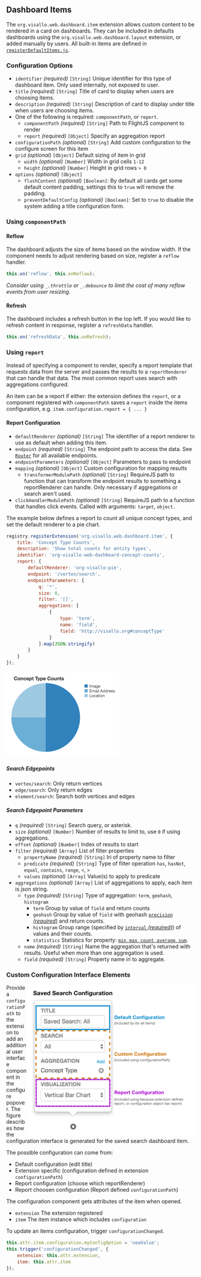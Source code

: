 ## Dashboard Items

The `org.visallo.web.dashboard.item` extension allows custom content to be rendered in a card on dashboards. They can be included in defaults dashboards using the `org.visallo.web.dashboard.layout` extension, or added manually by users. All built-in items are defined in [`registerDefaultItems.js`](https://github.com/v5analytics/visallo/blob/master/web/war/src/main/webapp/js/dashboard/registerDefaultItems.js).

### Configuration Options

* `identifier` _(required)_ `[String]` Unique identifier for this type of dashboard item. Only used internally, not exposed to user.
* `title` _(required)_ `[String]` Title of card to display when users are choosing items.
* `description` _(required)_ `[String]` Description of card to display under title when users are choosing items.
* One of the following is required: `componentPath`, or `report`.
    * `componentPath` _(required)_ `[String]` Path to FlightJS component to render
    * `report` _(required)_ `[Object]` Specify an aggregation report 
* `configurationPath` _(optional)_ `[String]` Add custom configuration to the configure screen for this item
* `grid` _(optional)_ `[Object]` Default sizing of item in grid
    * `width` _(optional)_ `[Number]` Width in grid cells `1-12`
    * `height` _(optional)_ `[Number]` Height in grid rows `> 0`
* `options` _(optional)_ `[Object]`
    * `flushContent` _(optional)_ `[Boolean]`: By default all cards get some default content padding, settings this to `true` will remove the padding.
    * `preventDefaultConfig` _(optional)_ `[Boolean]`: Set to `true` to disable the system adding a title configuration form.

### Using `componentPath`

#### Reflow

The dashboard adjusts the size of items based on the window width. If the component needs to adjust rendering based on size, register a `reflow` handler.

```js
this.on('reflow', this.onReflow);
```

*Consider using `_.throttle` or `_.debounce` to limit the cost of many reflow events from user resizing.*

#### Refresh

The dashboard includes a refresh button in the top left. If you would like to refresh content in response, register a `refreshData` handler.

```js
this.on('refreshData', this.onRefresh);
```

### Using `report`

Instead of specifying a component to render, specify a report template that requests data from the server and passes the results to a `reportRenderer` that can handle that data. The most common report uses search with aggregations configured.

An item can be a report if either: the extension defines the `report`, or a component registered with `componentPath` saves a `report` inside the items configuration, e.g. `item.configuration.report = { ... }`

#### Report Configuration

* `defaultRenderer` _(optional)_ `[String]` The identifier of a report renderer to use as default when adding this item.
* `endpoint` _(required)_ `[String]` The endpoint path to access the data. See [`Router`](https://github.com/v5analytics/visallo/blob/master/web/web-base/src/main/java/org/visallo/web/Router.java) for all available endpoints.
* `endpointParameters` _(optional)_ `[Object]` Parameters to pass to endpoint
* `mapping` _(optional)_ `[Object]` Custom configuration for mapping results
    * `transformerModulePath` _(optional)_ `[String]` RequireJS path to function that can transform the endpoint results to something a reportRenderer can handle. Only necessary if aggregations or search aren't used.
* `clickHandlerModulePath` _(optional)_ `[String]` RequireJS path to a function that handles click events. Called with arguments: `target`, `object.`

The example below defines a report to count all unique concept types, and set the default renderer to a pie chart.

```js
registry.registerExtension('org.visallo.web.dashboard.item', {
    title: 'Concept Type Counts',
    description: 'Show total counts for entity types',
    identifier: 'org-visallo-web-dashboard-concept-counts',
    report: {
        defaultRenderer: 'org-visallo-pie',
        endpoint: '/vertex/search',
        endpointParameters: {
            q: '*',
            size: 0,
            filter: '[]',
            aggregations: [
                {
                    type: 'term',
                    name: 'field',
                    field: 'http://visallo.org#conceptType'
                }
            ].map(JSON.stringify)
        }
    }
});
```

<img src="pie.png" width="300" style="text-align: center">


##### Search Edgepoints

* `vertex/search`: Only return vertices
* `edge/search`: Only return edges
* `element/search`: Search both vertices and edges

##### Search Edgepoint Parameters

* `q` _(required)_ `[String]` Search query, or asterisk.
* `size` _(optional)_ `[Number]` Number of results to limit to, use `0` if using aggregations.
* `offset` _(optional)_ `[Number]` Index of results to start
* `filter` _(required)_ `[Array]` List of filter properties
    * `propertyName` _(required)_ `[String]` Iri of property name to filter
    * `predicate` _(required)_ `[String]` Type of filter operation `has`, `hasNot`, `equal`, `contains`, `range`, `<`, `>`
    * `values` _(optional)_ `[Array]` Value(s) to apply to predicate 
* `aggregations` _(optional)_ `[Array]` List of aggregations to apply, each item is json string.
    * `type` _(required)_ `[String]` Type of aggregation: `term`, `geohash`, `histogram`
        * `term` Group by value of `field` and return counts
        * `geohash` Group by value of `field` with geohash [`precision` _(required)_](https://www.elastic.co/guide/en/elasticsearch/reference/current/search-aggregations-bucket-geohashgrid-aggregation.html) and return counts.
        * `histogram` Group range (specified by [`interval` _(required)_](https://www.elastic.co/guide/en/elasticsearch/reference/current/search-aggregations-bucket-histogram-aggregation.html)) of values and their counts.
        * `statistics` Statistics for property: [`min`, `max`, `count`, `average`, `sum`](https://www.elastic.co/guide/en/elasticsearch/reference/current/search-aggregations-metrics-stats-aggregation.html).
    * `name` _(required)_ `[String]` Name the aggregation that's returned with results. Useful when more than one aggregation is used.
    * `field` _(required)_ `[String]` Property name iri to aggregate.


### Custom Configuration Interface Elements

<img src="config.png" width="450" style="float:right">

Provide a `configurationPath` to the extension to add an additional user interface component in the configure popover. The figure describes how the configuration interface is generated for the saved search dashboard item. 

The possible configuration can come from:
* Default configuration (edit title)
* Extension specific (configuration defined in extension `configurationPath`)
* Report configuration (choose which reportRenderer)
* Report choosen configuration (Report defined `configurationPath`)

The configuration component gets attributes of the item when opened.

* `extension` The extension registered
* `item` The item instance which includes `configuration`

To update an items configuration, trigger `configurationChanged`.

```js
this.attr.item.configuration.myConfigOption = 'newValue';
this.trigger('configurationChanged', {
    extension: this.attr.extension,
    item: this.attr.item
});
```

